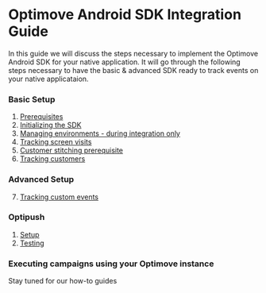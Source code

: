 # Optimove Android SDK Integration Guide

In this guide we will discuss the steps necessary to implement the Optimove Android SDK for your native application. It will go through the following steps necessary to have the basic & advanced SDK ready to track events on your native applicataion. 

### Basic Setup
1. [Prerequisites](https://github.com/optimove-tech/Mobile-SDK-Integration-Guide/blob/mobile-sdk-general-page-v2.0/Android%20Integration%20Guide/1.%20Prerequisites.md)
2. [Initializing the SDK](https://github.com/optimove-tech/Mobile-SDK-Integration-Guide/blob/mobile-sdk-general-page-v2.0/Android%20Integration%20Guide/2.%20Initializing%20the%20SDK.md)
3. [Managing environments - during integration only](https://github.com/optimove-tech/Mobile-SDK-Integration-Guide/blob/mobile-sdk-general-page-v2.0/Android%20Integration%20Guide/3.%20Managing%20environments.md)
4. [Tracking screen visits](https://github.com/optimove-tech/Mobile-SDK-Integration-Guide/blob/mobile-sdk-general-page-v2.0/Android%20Integration%20Guide/4.%20Tracking%20screen%20visits.md)
5. [Customer stitching prerequisite](https://github.com/optimove-tech/Mobile-SDK-Integration-Guide/blob/mobile-sdk-general-page-v2.0/Android%20Integration%20Guide/5.%20Customer%20stitching%20prerequisite.md)
6. [Tracking customers](https://github.com/optimove-tech/Mobile-SDK-Integration-Guide/blob/mobile-sdk-general-page-v2.0/Android%20Integration%20Guide/6.%20Tracking%20customers.md)

### Advanced Setup
7. [Tracking custom events](https://github.com/optimove-tech/Mobile-SDK-Integration-Guide/blob/mobile-sdk-general-page-v2.0/Android%20Integration%20Guide/7.%20Tracking%20custom%20events.md)

### Optipush
1. [Setup](https://github.com/optimove-tech/Mobile-SDK-Integration-Guide/blob/master/Android%20Integration%20Guide/Optipush%20-%20Setup.md)
2. [Testing](https://github.com/optimove-tech/Mobile-SDK-Integration-Guide/blob/mobile-sdk-general-page-v2.0/Android%20Integration%20Guide/Optipush%20-%20Testing.md)

### Executing campaigns using your Optimove instance
Stay tuned for our how-to guides
